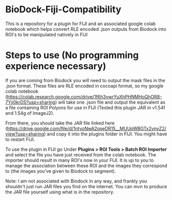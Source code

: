 # BioDock-Fiji-Compatibility
This is a repository for a plugin for FIJI and an associated google colab notebook which helps convert RLE encoded .json outputs from Biodock into ROI's to be manipulated natively in FIJI

# Steps to use (No programming experience necessary)
If you are coming from Biodock you will need to output the mask files in the .json format. These files are RLE encoded in cocoapi format, so my google colab notebook (https://colab.research.google.com/drive/1f6h3vwrYuXhPHNMHoQhOR8-7Yji0krDS?usp=sharing) will take one .json file and output the equivalent as a file containing ROI Polyons for use in FIJI (Tested this plugin JAR in v1.54f and 1.54g of ImageJ2). 

From there, you should take the JAR file linked here (https://drive.google.com/file/d/1ntyoNwA2qseDR15__MUUpWBGTx2vnyZ2/view?usp=sharing) and copy it into the plugins folder in FIJI. You might have to restart FIJI.

To use the plugin in FIJI go Under **Plugins > ROI Tools > Batch ROI Importer** and select the file you have just received from the colab notebook. The importer should result in many ROI's now in your FIJI. It is up to you to manage the association between these ROI and the images they correspond to (the images you've given to Biodock to segment). 

Note: I am not associated with Biodock in any way, and frankly you shouldn't just run JAR files you find on the internet. You can mvn to produce the JAR file yourself using what is in the repository.
